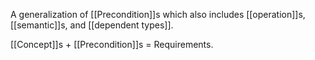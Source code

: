 A generalization of [[Precondition]]s which also includes [[operation]]s, [[semantic]]s, and [[dependent types]].

[[Concept]]s + [[Precondition]]s = Requirements.
